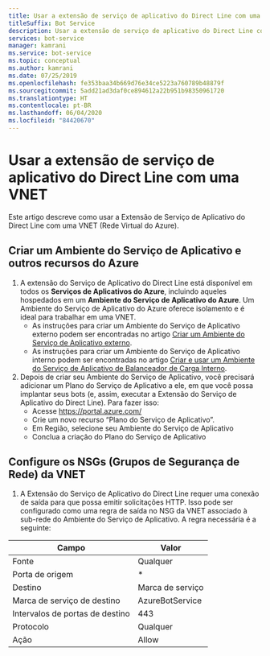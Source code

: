 ```yaml
---
title: Usar a extensão de serviço de aplicativo do Direct Line com uma VNET
titleSuffix: Bot Service
description: Usar a extensão de serviço de aplicativo do Direct Line com uma VNET
services: bot-service
manager: kamrani
ms.service: bot-service
ms.topic: conceptual
ms.author: kamrani
ms.date: 07/25/2019
ms.openlocfilehash: fe353baa34b669d76e34ce5223a760789b48879f
ms.sourcegitcommit: 5add21ad3daf0ce894612a22b951b98350961720
ms.translationtype: HT
ms.contentlocale: pt-BR
ms.lasthandoff: 06/04/2020
ms.locfileid: "84420670"
---
```

# <a name="use-direct-line-app-service-extension-within-a-vnet"></a>Usar a extensão de serviço de aplicativo do Direct Line com uma VNET

Este artigo descreve como usar a Extensão de Serviço de Aplicativo do Direct Line com uma VNET (Rede Virtual do Azure).

## <a name="create-an-app-service-environment-and-other-azure-resources"></a>Criar um Ambiente do Serviço de Aplicativo e outros recursos do Azure

1. A extensão do Serviço de Aplicativo do Direct Line está disponível em todos os **Serviços de Aplicativos do Azure**, incluindo aqueles hospedados em um **Ambiente do Serviço de Aplicativo do Azure**. Um Ambiente do Serviço de Aplicativo do Azure oferece isolamento e é ideal para trabalhar em uma VNET.
    - As instruções para criar um Ambiente do Serviço de Aplicativo externo podem ser encontradas no artigo [Criar um Ambiente do Serviço de Aplicativo externo](https://docs.microsoft.com/azure/app-service/environment/create-external-ase).
    - As instruções para criar um Ambiente do Serviço de Aplicativo interno podem ser encontradas no artigo [Criar e usar um Ambiente do Serviço de Aplicativo de Balanceador de Carga Interno](https://docs.microsoft.com/azure/app-service/environment/create-ilb-ase).
1. Depois de criar seu Ambiente do Serviço de Aplicativo, você precisará adicionar um Plano do Serviço de Aplicativo a ele, em que você possa implantar seus bots (e, assim, executar a Extensão do Serviço de Aplicativo do Direct Line). Para fazer isso:
    - Acesse https://portal.azure.com/
    - Crie um novo recurso “Plano do Serviço de Aplicativo”.
    - Em Região, selecione seu Ambiente do Serviço de Aplicativo
    - Conclua a criação do Plano do Serviço de Aplicativo

## <a name="configure-the-vnet-network-security-groups-nsg"></a>Configure os NSGs (Grupos de Segurança de Rede) da VNET

1. A Extensão do Serviço de Aplicativo do Direct Line requer uma conexão de saída para que possa emitir solicitações HTTP. Isso pode ser configurado como uma regra de saída no NSG da VNET associado à sub-rede do Ambiente do Serviço de Aplicativo. A regra necessária é a seguinte:

|Campo|Valor|
|---|---|
|Fonte|Qualquer|
|Porta de origem|*|
|Destino|Marca de serviço|
|Marca de serviço de destino|AzureBotService|
|Intervalos de portas de destino|443|
|Protocolo|Qualquer|
|Ação|Allow|

